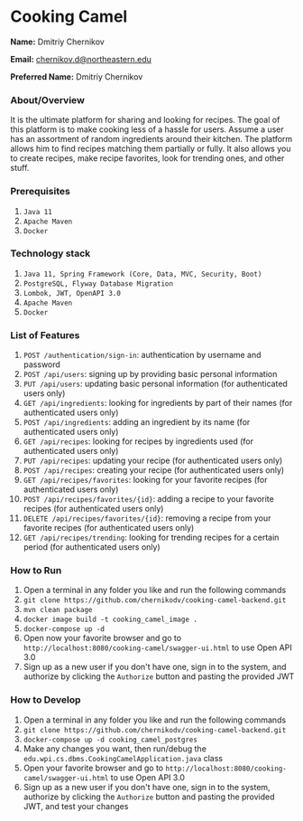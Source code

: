 # Cooking Camel

**Name:** Dmitriy Chernikov

**Email:** chernikov.d@northeastern.edu

**Preferred Name:** Dmitriy Chernikov

### About/Overview

It is the ultimate platform for sharing and looking for recipes.
The goal of this platform is to make cooking less of a hassle for users.
Assume a user has an assortment of random ingredients around their kitchen.
The platform allows him to find recipes matching them partially or fully.
It also allows you to create recipes, make recipe favorites, look for trending ones, and other stuff.

### Prerequisites

1) `Java 11`
2) `Apache Maven`
3) `Docker`

### Technology stack

1) `Java 11, Spring Framework (Core, Data, MVC, Security, Boot)`
2) `PostgreSQL, Flyway Database Migration`
3) `Lombok, JWT, OpenAPI 3.0` 
4) `Apache Maven`
5) `Docker`

### List of Features

1) `POST /authentication/sign-in`: authentication by username and password
2) `POST /api/users`: signing up by providing basic personal information
3) `PUT /api/users`: updating basic personal information (for authenticated users only)
4) `GET /api/ingredients`: looking for ingredients by part of their names (for authenticated users only)
5) `POST /api/ingredients`: adding an ingredient by its name (for authenticated users only)
6) `GET /api/recipes`: looking for recipes by ingredients used (for authenticated users only)
7) `PUT /api/recipes`: updating your recipe (for authenticated users only)
8) `POST /api/recipes`: creating your recipe (for authenticated users only)
9) `GET /api/recipes/favorites`: looking for your favorite recipes (for authenticated users only)
10) `POST /api/recipes/favorites/{id}`: adding a recipe to your favorite recipes (for authenticated users only)
11) `DELETE /api/recipes/favorites/{id}`: removing a recipe from your favorite recipes (for authenticated users only)
12) `GET /api/recipes/trending`: looking for trending recipes for a certain period (for authenticated users only)

### How to Run

1) Open a terminal in any folder you like and run the following commands
2) `git clone https://github.com/chernikodv/cooking-camel-backend.git`
3) `mvn clean package`
4) `docker image build -t cooking_camel_image .`
5) `docker-compose up -d`
6) Open now your favorite browser and go to `http://localhost:8080/cooking-camel/swagger-ui.html` to use Open API 3.0
7) Sign up as a new user if you don't have one, sign in to the system, and authorize by clicking the `Authorize` button and pasting the provided JWT

### How to Develop

1) Open a terminal in any folder you like and run the following commands
2) `git clone https://github.com/chernikodv/cooking-camel-backend.git`
3) `docker-compose up -d cooking_camel_postgres`
4) Make any changes you want, then run/debug the `edu.wpi.cs.dbms.CookingCamelApplication.java` class
5) Open your favorite browser and go to `http://localhost:8080/cooking-camel/swagger-ui.html` to use Open API 3.0
6) Sign up as a new user if you don't have one, sign in to the system, authorize by clicking the `Authorize` button and pasting the provided JWT, and test your changes
